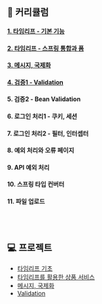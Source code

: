 ## 🌱 커리큘럼
#### [1. 타임리프 - 기본 기능](https://thunder-animantarx-b6f.notion.site/ce7d0fbd439e465f8d452695a5910986)
#### [2. 타임리프 - 스프링 통합과 폼](https://thunder-animantarx-b6f.notion.site/8ff9bf8bd27f451abab7d42f03c54cd7)
#### [3. 메시지, 국제화](https://thunder-animantarx-b6f.notion.site/1866f8c7eb8548b5a127ca5729327c11)
#### [4. 검증1 - Validation](https://thunder-animantarx-b6f.notion.site/Validation-c7e792a5235341efb806e1f56279f7f1)
#### 5. 검증2 - Bean Validation
#### 6. 로그인 처리1 - 쿠키, 세션
#### 7. 로그인 처리2 - 필터, 인터셉터
#### 8. 예외 처리와 오류 페이지
#### 9. API 예외 처리
#### 10. 스프링 타입 컨버터
#### 11. 파일 업로드
<br>
<br>

## 💻 프로젝트
- [타임리프 기초](https://github.com/JoongHyun-Kim/thymeleaf-basic)
- [타임리프를 활용한 상품 서비스](https://github.com/JoongHyun-Kim/form-thymeleaf)
- [메시지, 국제화](https://github.com/JoongHyun-Kim/message)
- [Validation](https://github.com/JoongHyun-Kim/validation)
